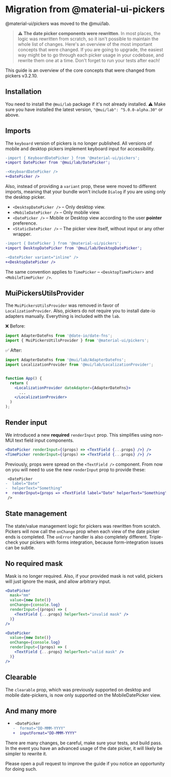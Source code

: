 # Migration from @material-ui-pickers

<p class="description">@material-ui/pickers was moved to the @mui/lab.</p>

> **⚠️ The date picker components were rewritten**. In most places, the logic was rewritten from scratch, so it isn't possible to maintain the whole list of changes. Here's an overview of the most important concepts that were changed. If you are going to upgrade, the easiest way might be to go through each picker usage in your codebase, and rewrite them one at a time. Don't forget to run your tests after each!

This guide is an overview of the core concepts that were changed from pickers v3.2.10.

## Installation

You need to install the `@mui/lab` package if it's not already installed.
⚠️ Make sure you have installed the latest version, `"@mui/lab": ^5.0.0-alpha.30"` or above.

## Imports

The `keyboard` version of pickers is no longer published. All versions of mobile and desktop pickers implement keyboard input for accessibility.

```diff
-import { KeyboardDatePicker } from '@material-ui/pickers';
+import DatePicker from '@mui/lab/DatePicker';

-<KeyboardDatePicker />
+<DatePicker />
```

Also, instead of providing a `variant` prop, these were moved to different imports, meaning that your bundle won't include `Dialog` if you are using only the desktop picker.

- `<DesktopDatePicker />` – Only desktop view.
- `<MobileDatePicker />` – Only mobile view.
- `<DatePicker />` – Mobile or Desktop view according to the user **pointer** preference.
- `<StaticDatePicker />` – The picker view itself, without input or any other wrapper.

```diff
-import { DatePicker } from '@material-ui/pickers';
+import DesktopDatePicker from '@mui/lab/DesktopDatePicker';

-<DatePicker variant="inline" />
+<DesktopDatePicker />
```

The same convention applies to `TimePicker` – `<DesktopTimePicker>` and `<MobileTimePicker />`.

## MuiPickersUtilsProvider

The `MuiPickersUtilsProvider` was removed in favor of `LocalizationProvider`. Also, pickers do not require you to install date-io adapters manually. Everything is included with the `lab`.

❌ Before:

```js
import AdapterDateFns from '@date-io/date-fns';
import { MuiPickersUtilsProvider } from '@material-ui/pickers';
```

✅ After:

```jsx
import AdapterDateFns from '@mui/lab/AdapterDateFns';
import LocalizationProvider from '@mui/lab/LocalizationProvider';


function App() {
  return (
    <LocalizationProvider dateAdapter={AdapterDateFns}>
      ...
    </LocalizationProvider>
  )
);
```

## Render input

We introduced a new **required** `renderInput` prop. This simplifies using non-MUI text field input components.

```jsx
<DatePicker renderInput={(props) => <TextField {...props} />} />
<TimePicker renderInput={(props) => <TextField {...props} />} />
```

Previously, props were spread on the `<TextField />` component. From now on you will need to use the new `renderInput` prop to provide these:

```diff
 <DatePicker
-  label="Date"
-  helperText="Something"
+  renderInput={props => <TextField label="Date" helperText="Something" /> }
 />
```

## State management

The state/value management logic for pickers was rewritten from scratch. Pickers will now call the `onChange` prop when each view of the date picker ends is completed. The `onError` handler is also completely different. Triple-check your pickers with forms integration, because form-integration issues can be subtle.

## No required mask

Mask is no longer required. Also, if your provided mask is not valid, pickers will just ignore the mask, and allow arbitrary input.

```jsx
<DatePicker
  mask="mm"
  value={new Date()}
  onChange={console.log}
  renderInput={(props) => (
    <TextField {...props} helperText="invalid mask" />
  )}
/>

<DatePicker
  value={new Date()}
  onChange={console.log}
  renderInput={(props) => (
    <TextField {...props} helperText="valid mask" />
  )}
/>
```

## Clearable

The `clearable` prop, which was previously supported on desktop and mobile date-pickers, is now only
supported on the MobileDatePicker view.

## And many more

- ```diff
   <DatePicker
  -  format="DD-MMM-YYYY"
  +  inputFormat="DD-MMM-YYYY"
  ```

There are many changes, be careful, make sure your tests, and build pass.
In the event you have an advanced usage of the date picker, it will likely be simpler to rewrite it.

Please open a pull request to improve the guide if you notice an opportunity for doing such.
